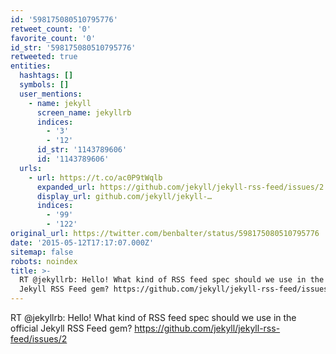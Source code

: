 ```yaml
---
id: '598175080510795776'
retweet_count: '0'
favorite_count: '0'
id_str: '598175080510795776'
retweeted: true
entities:
  hashtags: []
  symbols: []
  user_mentions:
    - name: jekyll
      screen_name: jekyllrb
      indices:
        - '3'
        - '12'
      id_str: '1143789606'
      id: '1143789606'
  urls:
    - url: https://t.co/ac0P9tWqlb
      expanded_url: https://github.com/jekyll/jekyll-rss-feed/issues/2
      display_url: github.com/jekyll/jekyll-…
      indices:
        - '99'
        - '122'
original_url: https://twitter.com/benbalter/status/598175080510795776
date: '2015-05-12T17:17:07.000Z'
sitemap: false
robots: noindex
title: >-
  RT @jekyllrb: Hello! What kind of RSS feed spec should we use in the official
  Jekyll RSS Feed gem? https://github.com/jekyll/jekyll-rss-feed/issues/2
---
```


RT @jekyllrb: Hello! What kind of RSS feed spec should we use in the official Jekyll RSS Feed gem? https://github.com/jekyll/jekyll-rss-feed/issues/2